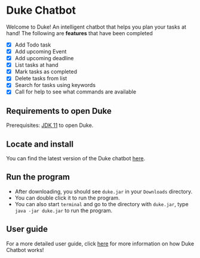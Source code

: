 # Duke Chatbot

Welcome to Duke! An intelligent chatbot that helps you plan your tasks at hand! The following are **features** that have been completed

- [X] Add Todo task 
- [X] Add upcoming Event 
- [X] Add upcoming deadline 
- [X] List tasks at hand 
- [X] Mark tasks as completed 
- [X] Delete tasks from list 
- [X] Search for tasks using keywords 
- [X] Call for help to see what commands are available 

## Requirements to open Duke

Prerequisites: [JDK 11](https://www.oracle.com/sg/java/technologies/javase/jdk11-archive-downloads.html) to open Duke.

## Locate and install

You can find the latest version of the Duke chatbot [here](https://github.com/clementkfj/ip/releases/tag/A-Release).

## Run the program

- After downloading, you should see `duke.jar` in your `Downloads` directory. 
- You can double click it to run the program.
- You can also start `terminal` and go to the directory with `duke.jar`, type `java -jar duke.jar` to run the program.

## User guide

For a more detailed user guide, click [here](https://github.com/clementkfj/ip/blob/master/docs/README.md) for more information on how Duke Chatbot works!
